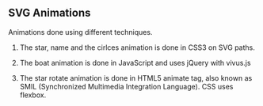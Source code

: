 ## SVG Animations 

Animations done using different techniques.

1. The star, name and the cirlces animation is done in CSS3 on SVG paths.

2. The boat animation is done in JavaScript and uses jQuery with vivus.js

3. The star rotate animation is done in HTML5 animate tag, also known as SMIL (Synchronized Multimedia Integration Language). CSS uses flexbox. 

